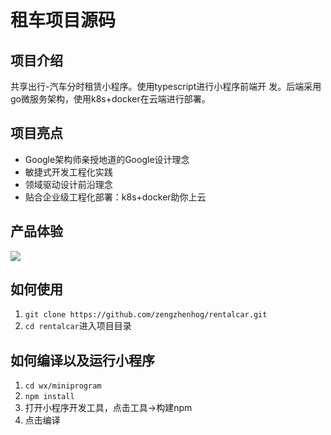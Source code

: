 # 租车项目源码

## 项目介绍
共享出行-汽车分时租赁小程序。使用typescript进行小程序前端开
发。后端采用go微服务架构，使用k8s+docker在云端进行部署。

## 项目亮点
* Google架构师亲授地道的Google设计理念
* 敏捷式开发工程化实践
* 领域驱动设计前沿理念
* 贴合企业级工程化部署：k8s+docker助你上云


## 产品体验


![](https://coolcar-1256512285.cos.ap-shanghai.myqcloud.com/next_available.jpeg)

## 如何使用
1. `git clone https://github.com/zengzhenhog/rentalcar.git`
1. `cd rentalcar`进入项目目录

## 如何编译以及运行小程序
1. `cd wx/miniprogram`
1. `npm install`
1. 打开小程序开发工具，点击工具->构建npm
1. 点击编译

